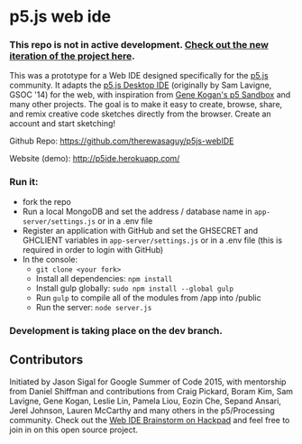# p5.js web ide

### This repo is not in active development. [Check out the new iteration of the project here](https://github.com/catarak/p5.js-web-editor).

This was a prototype for a Web IDE designed specifically for the [p5.js](http://p5js.org) community. It adapts the [p5.js Desktop IDE](https://github.com/processing/p5.js-editor) (originally by Sam Lavigne, GSOC '14) for the web, with inspiration from [Gene Kogan's p5 Sandbox](https://github.com/genekogan/p5js-sandbox) and many other projects. The goal is to make it easy to create, browse, share, and remix creative code sketches directly from the browser. Create an account and start sketching!

Github Repo: https://github.com/therewasaguy/p5js-webIDE

Website (demo): http://p5ide.herokuapp.com/

### Run it:
- fork the repo
- Run a local MongoDB and set the address / database name in ``app-server/settings.js`` or in a .env file
- Register an application with GitHub and set the GHSECRET and GHCLIENT variables in ``app-server/settings.js`` or in a .env file (this is required in order to login with GitHub)
- In the console:
  - ``git clone <your fork>``
  - Install all dependencies: ``npm install``
  - Install gulp globally: ``sudo npm install --global gulp``
  - Run ``gulp`` to compile all of the modules from /app into /public
  - Run the server: ``node server.js``

### Development is taking place on the dev branch. 


## Contributors
Initiated by Jason Sigal for Google Summer of Code 2015, with mentorship from Daniel Shiffman and contributions from Craig Pickard, Boram Kim, Sam Lavigne, Gene Kogan, Leslie Lin, Pamela Liou, Eozin Che, Sepand Ansari, Jerel Johnson, Lauren McCarthy and many others in the p5/Processing community. Check out the [Web IDE Brainstorm on Hackpad](https://p5jscon.hackpad.com/Web-IDE-Brainstorm-d74TxVTnU4H) and feel free to join in on this open source project.
